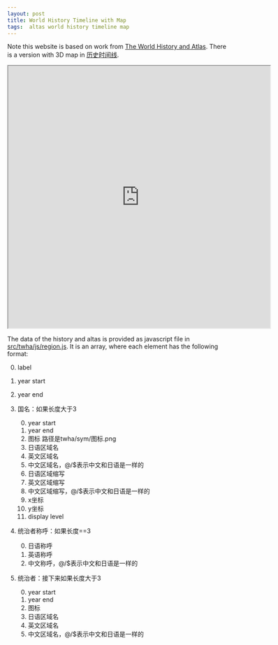 ```yaml
---
layout: post
title: World History Timeline with Map
tags:  altas world history timeline map
---
```


Note this website is based on work from [The World History and Atlas](http://x768.com/w/twha.ja). There is a version with 3D map in [历史时间线](http://gonnavis.com/timeline/twha/).

<iframe src="https://timeline.zhqiang.org/"  height="600" width="600"></iframe>

The data of the history and altas is provided as javascript file in [src/twha/js/region.js](https://github.com/gonnavis/Timeline/blob/master/src/twha/js/regions.js). It is an array, where each element has the following format:

0. label
1. year start
2. year end
3. 国名：如果长度大于3

   0. year start
   1. year end
   2. 图标 路径是twha/sym/图标.png
   3. 日语区域名
   4. 英文区域名
   5. 中文区域名，@/$表示中文和日语是一样的
   6. 日语区域缩写
   7. 英文区域缩写
   8. 中文区域缩写，@/$表示中文和日语是一样的
   9. x坐标
   10. y坐标
   11. display level
4. 统治者称呼：如果长度==3

   0. 日语称呼
   1. 英语称呼
   2. 中文称呼，@/$表示中文和日语是一样的
5. 统治者：接下来如果长度大于3

   0. year start
   1. year end
   2. 图标
   3. 日语区域名
   4. 英文区域名
   5. 中文区域名，@/$表示中文和日语是一样的
